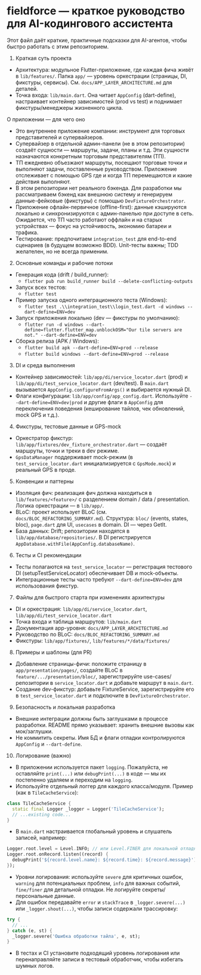 <!-- Составлено на основе README.md, docs/ и ключевых файлов в lib/ -->
# fieldforce — краткое руководство для AI-кодингового ассистента

Этот файл даёт краткие, практичные подсказки для AI-агентов, чтобы быстро работать с этим репозиторием.

1) Краткая суть проекта
- Архитектура: модульное Flutter-приложение, где каждая фича живёт в `lib/features/`. Папка `app/` — уровень оркестрации (страницы, DI, фикстуры, сервисы). См. `docs/APP_LAYER_ARCHITECTURE.md` для деталей.
- Точка входа: `lib/main.dart`. Она читает `AppConfig` (dart-define), настраивает контейнер зависимостей (prod vs test) и поднимает фикстуры/менеджеры жизненного цикла.

О приложении — для чего оно
- Это внутреннее приложение компании: инструмент для торговых представителей и супервайзеров.
- Супервайзер в отдельной админ-панели (не в этом репозитории) создаёт сущности — маршруты, задачи, планы и т.д. Эти сущности назначаются конкретным торговым представителям (ТП).
- ТП ежедневно объезжают маршруты, посещают торговые точки и выполняют задачи, поставленные руководством. Приложение отслеживает с помощью GPS где и когда ТП перемещаются и какие действия выполняют.
- В этом репозитории нет реального бэкенда. Для разработки мы рассматриваем бэкенд как внешнюю систему и генерируем данные-фейковые (фикстуры) с помощью `DevFixtureOrchestrator`.
- Приложение офлайн-первичное (offline-first): данные кэшируются локально и синхронизируются с админ-панелью при доступе в сеть. Ожидается, что ТП часто работают оффлайн и на старых устройствах — фокус на устойчивость, экономию батареи и трафика.
- Тестирование: предпочитаем `integration_test` для end-to-end сценариев (в будущем возможно BDD). Unit-тесты важны; TDD желателен, но не всегда применим.

2) Основные команды и рабочие потоки
- Генерация кода (drift / build_runner):
  - `flutter pub run build_runner build --delete-conflicting-outputs`
- Запуск всех тестов:
  - `flutter test`
- Пример запуска одного интеграционного теста (Windows):
  - `flutter test .\\integration_test\\login_test.dart -d windows --dart-define=ENV=dev`
- Запуск приложения локально (dev — фикстуры по умолчанию):
  - `flutter run -d windows --dart-define=flutter.flutter_map.unblockOSM="Our tile servers are not." --dart-define=ENV=dev`
- Сборка релиза (APK / Windows):
  - `flutter build apk --dart-define=ENV=prod --release`
  - `flutter build windows --dart-define=ENV=prod --release`

3) DI и среда выполнения
- Контейнер зависимостей: `lib/app/di/service_locator.dart` (prod) и `lib/app/di/test_service_locator.dart` (dev/test). В `main.dart` вызывается `AppConfig.configureFromArgs()` и выбирается нужный DI.
- Флаги конфигурации: `lib/app/config/app_config.dart`. Используйте `--dart-define=ENV=dev|prod` и другие флаги в `AppConfig` для переключения поведения (кеширование тайлов, чек обновлений, mock GPS и т.д.).

4) Фикстуры, тестовые данные и GPS-mock
- Оркестратор фикстур: `lib/app/fixtures/dev_fixture_orchestrator.dart` — создаёт маршруты, точки и треки в dev режиме.
- `GpsDataManager` поддерживает mock-режим (в `test_service_locator.dart` инициализируется с `GpsMode.mock`) и реальный GPS в проде.

5) Конвенции и паттерны
- Изоляция фич: реализация фич должна находиться в `lib/features/<feature>/` с разделением domain / data / presentation. Логика оркестрации — в `lib/app/`.
- BLoC: проект использует BLoC (см. `docs/BLOC_REFACTORING_SUMMARY.md`). Структура: `bloc/` (events, states, bloc), `page.dart` для UI, `usecases` в domain. DI — через GetIt.
- База данных: Drift; репозитории находятся в `lib/app/database/repositories/`. В DI регистрируется `AppDatabase.withFile(AppConfig.databaseName)`.

6) Тесты и CI рекомендации
- Тесты полагаются на `test_service_locator` — регистрация тестового DI (setupTestServiceLocator) обеспечивает DB и mock-объекты.
- Интеграционные тесты часто требуют `--dart-define=ENV=dev` для использования фикстур.

7) Файлы для быстрого старта при изменениях архитектуры
- DI и оркестрация: `lib/app/di/service_locator.dart`, `lib/app/di/test_service_locator.dart`
- Точка входа и таблица маршрутов: `lib/main.dart`
- Документация app-уровня: `docs/APP_LAYER_ARCHITECTURE.md`
- Руководство по BLoC: `docs/BLOC_REFACTORING_SUMMARY.md`
- Фикстуры: `lib/app/fixtures/`, `lib/features/*/data/fixtures/`

8) Примеры и шаблоны (для PR)
- Добавление страницы-фичи: положите страницу в `app/presentation/pages/`, создайте BLoC в `feature/.../presentation/bloc/`, зарегистрируйте use-cases/репозитории в `service_locator.dart` и добавьте маршрут в `main.dart`.
- Создание dev-фикстур: добавьте FixtureService, зарегистрируйте его в `test_service_locator.dart` и подключите в `DevFixtureOrchestrator`.

9) Безопасность и локальная разработка
- Внешние интеграции должны быть заглушками в процессе разработки. README прямо указывает: хранить внешние вызовы как мок/заглушки.
- Не коммитить секреты. Имя БД и флаги отладки контролируются `AppConfig` и `--dart-define`.

10) Логирование (важно)
- В приложении используется пакет `logging`. Пожалуйста, не оставляйте `print(...)` или `debugPrint(...)` в коде — мы их постепенно удаляем и переходим на `logging`.
- Используйте отдельный логгер для каждого класса/модуля. Пример (как в `TileCacheService`):

```dart
class TileCacheService {
  static final Logger _logger = Logger('TileCacheService');
  // ...existing code...
}
```

- В `main.dart` настраивается глобальный уровень и слушатель записей, например:

```dart
Logger.root.level = Level.INFO; // или Level.FINER для локальной отладки
Logger.root.onRecord.listen((record) {
  debugPrint('${record.level.name}: ${record.time}: ${record.message}');
});
```

- Уровни логирования: используйте `severe` для критичных ошибок, `warning` для потенциальных проблем, `info` для важных событий, `fine/finer` для детальной отладки. Не логируйте секреты/персональные данные.
- Для ошибок передавайте `error` и `stackTrace` в `_logger.severe(...)` или `_logger.shout(...)`, чтобы записи содержали трассировку:

```dart
try {
  // ...
} catch (e, st) {
  _logger.severe('Ошибка обработки тайла', e, st);
}
```

- В тестах и CI установите подходящий уровень логирования или перенаправляйте записи в тестовый обработчик, чтобы избегать шумных логов.
